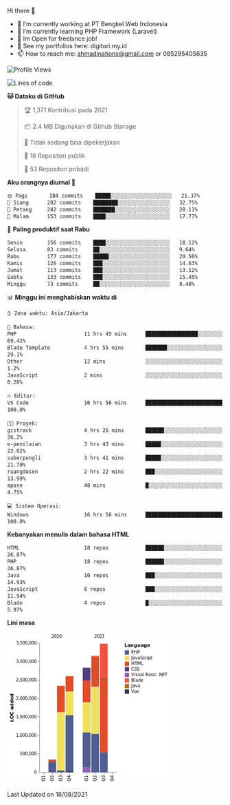 Hi there 👋

- 🔭 I’m currently working at PT Bengkel Web Indonesia
- 🌱 I’m currently learning PHP Framework (Laravel)
- 📂 Im Open for freelance job!
- 🧷 See my portfolios here: digitori.my.id
- 📫 How to reach me: ahmadinations@gmail.com or 085295405635


<!--START_SECTION:waka-->
![Profile Views](http://img.shields.io/badge/Profil%20dilihat-0-blue)

![Lines of code](https://img.shields.io/badge/Sejak%20Hello%20World%20aku%20telah%20menulis-14.8%20million%20baris%20kode-blue)

**🐱 Dataku di GitHub** 

> 🏆 1,371 Kontribusi pada 2021
 > 
> 📦 2.4 MB Digunakan di Github Storage 
 > 
> 🚫 Tidak sedang bisa dipekerjakan
 > 
> 📜 18 Repositori publik 
 > 
> 🔑 53 Repositori pribadi  
 > 
**Aku orangnya diurnal 🐤** 

```text
🌞 Pagi       184 commits    █████░░░░░░░░░░░░░░░░░░░░   21.37% 
🌆 Siang      282 commits    ████████░░░░░░░░░░░░░░░░░   32.75% 
🌃 Petang     242 commits    ███████░░░░░░░░░░░░░░░░░░   28.11% 
🌙 Malam      153 commits    ████░░░░░░░░░░░░░░░░░░░░░   17.77%

```
📅 **Paling produktif saat Rabu** 

```text
Senin        156 commits    ████░░░░░░░░░░░░░░░░░░░░░   18.12% 
Selasa       83 commits     ██░░░░░░░░░░░░░░░░░░░░░░░   9.64% 
Rabu         177 commits    █████░░░░░░░░░░░░░░░░░░░░   20.56% 
Kamis        126 commits    ███░░░░░░░░░░░░░░░░░░░░░░   14.63% 
Jumat        113 commits    ███░░░░░░░░░░░░░░░░░░░░░░   13.12% 
Sabtu        133 commits    ███░░░░░░░░░░░░░░░░░░░░░░   15.45% 
Minggu       73 commits     ██░░░░░░░░░░░░░░░░░░░░░░░   8.48%

```


📊 **Minggu ini menghabiskan waktu di** 

```text
⌚︎ Zona waktu: Asia/Jakarta

💬 Bahasa: 
PHP                      11 hrs 45 mins      █████████████████░░░░░░░░   69.42% 
Blade Template           4 hrs 55 mins       ███████░░░░░░░░░░░░░░░░░░   29.1% 
Other                    12 mins             ░░░░░░░░░░░░░░░░░░░░░░░░░   1.2% 
JavaScript               2 mins              ░░░░░░░░░░░░░░░░░░░░░░░░░   0.28%

🔥 Editor: 
VS Code                  16 hrs 56 mins      █████████████████████████   100.0%

🐱‍💻 Proyek: 
gistrack                 4 hrs 26 mins       ██████░░░░░░░░░░░░░░░░░░░   26.2% 
e-penilaian              3 hrs 43 mins       █████░░░░░░░░░░░░░░░░░░░░   22.02% 
saberpungli              3 hrs 41 mins       █████░░░░░░░░░░░░░░░░░░░░   21.79% 
ruangdosen               2 hrs 22 mins       ███░░░░░░░░░░░░░░░░░░░░░░   13.99% 
apose                    48 mins             █░░░░░░░░░░░░░░░░░░░░░░░░   4.75%

💻 Sistem Operasi: 
Windows                  16 hrs 56 mins      █████████████████████████   100.0%

```

**Kebanyakan menulis dalam bahasa HTML** 

```text
HTML                     18 repos            ██████░░░░░░░░░░░░░░░░░░░   26.87% 
PHP                      18 repos            ██████░░░░░░░░░░░░░░░░░░░   26.87% 
Java                     10 repos            ███░░░░░░░░░░░░░░░░░░░░░░   14.93% 
JavaScript               8 repos             ███░░░░░░░░░░░░░░░░░░░░░░   11.94% 
Blade                    4 repos             █░░░░░░░░░░░░░░░░░░░░░░░░   5.97%

```


**Lini masa**

![Chart not found](https://raw.githubusercontent.com/MuhamadAhmadin/MuhamadAhmadin/master/charts/bar_graph.png) 


 Last Updated on 18/08/2021
<!--END_SECTION:waka-->
